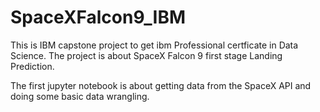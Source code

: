 # SpaceXFalcon9_IBM
This is  IBM  capstone project to get ibm  Professional certficate in Data Science.
The project is about  SpaceX Falcon 9 first stage Landing Prediction.

The first jupyter notebook is about getting data from the SpaceX API and doing some basic data wrangling.

